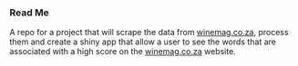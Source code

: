 ### Read Me

A repo for a project that will scrape the data from [winemag.co.za](https://winemag.co.za/wine/review/), process them and create a shiny app that allow a user to see the words that are associated with a high score on the [winemag.co.za](https://winemag.co.za/wine/review/) website.